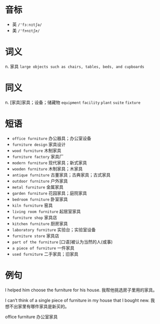 # 音标

- 英 `/'fɜːnɪtʃə/`
- 美 `/'fɝnɪtʃɚ/`

# 词义

n. 家具
`large objects such as chairs, tables, beds, and cupboards`

# 同义

n. [家具]家具；设备；储藏物
`equipment` `facility` `plant` `suite` `fixture`

# 短语

- `office furniture` 办公器具；办公室设备
- `furniture design` 家具设计
- `wood furniture` 木制家具
- `furniture factory` 家具厂
- `modern furniture` 现代家具；新式家具
- `wooden furniture` 木制家具；木家具
- `antique furniture` 古董家具；古典家具；古式家具
- `outdoor furniture` 户外家具
- `metal furniture` 金属家具
- `garden furniture` 花园家具；庭院家具
- `bedroom furniture` 卧室家具
- `kiln furniture` 窑具
- `living room furniture` 起居室家具
- `furniture shop` 家具店
- `kitchen furniture` 厨房家具
- `laboratory furniture` 实验台；实验室设备
- `furniture store` 家具店
- `part of the furniture` [口语]被认为当然的人(或事)
- `a piece of furniture` 一件家具
- `used furniture` 二手家具；旧家具

# 例句

I helped him choose the furniture for his house.
我帮他挑选房子里用的家具。

I can’t think of a single piece of furniture in my house that I bought new.
我想不出家里有哪件家具是新买的。

office furniture
办公室家具


